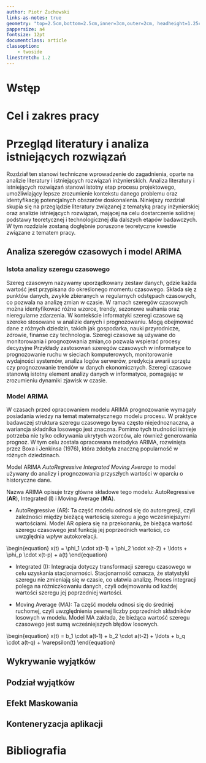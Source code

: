```yaml
---
author: Piotr Żuchowski
links-as-notes: true
geometry: "top=2.5cm,bottom=2.5cm,inner=3cm,outer=2cm, headheight=1.25cm, footskip=1.25cm"
pappersize: a4
fontsize: 12pt
documentclass: article
classoption:
    - twoside
linestretch: 1.2
---
```



# Wstęp

# Cel i zakres pracy

# Przegląd literatury i analiza istniejących rozwiązań

Rozdział ten stanowi techniczne wprowadzenie do zagadnienia, oparte na analizie literatury i istniejących rozwiązań inżynierskich.
Analiza literatury i istniejących rozwiązań stanowi istotny etap procesu projektowego, umożliwiający lepsze zrozumienie kontekstu danego problemu oraz identyfikację potencjalnych obszarów doskonalenia. Niniejszy rozdział skupia się na przeglądzie literatury związanej z tematyką pracy inżynierskiej oraz analizie istniejących rozwiązań, mającej na celu dostarczenie solidnej podstawy teoretycznej i technologicznej dla dalszych etapów badawczych.
W tym rozdziale zostaną dogłębnie poruszone teoretyczne kwestie związane z tematem pracy.  

## Analiza szeregów czasowych i model ARIMA


### Istota analizy szeregu czasowego

Szereg czasowym nazywamy uporządkowany zestaw danych, gdzie każda wartość jest przypisana do określonego momentu czasowego.
Składa się z punktów danych, zwykle zbieranych w regularnych odstępach czasowych, co pozwala na analizę zmian w czasie.
W ramach szeregów czasowych można identyfikować różne wzorce, trendy, sezonowe wahania oraz nieregularne zdarzenia.
W kontekście informatyki szeregi czasowe są szeroko stosowane w analizie danych i prognozowaniu.
Mogą obejmować dane z różnych dziedzin, takich jak gospodarka, nauki przyrodnicze, zdrowie, finanse czy technologia.
Szeregi czasowe są używane do monitorowania i prognozowania zmian,co pozwala wspierać procesy decyzyjne
Przykłady zastosowań szeregów czasowych w informatyce to prognozowanie ruchu w sieciach komputerowych, monitorowanie wydajności systemów, analiza logów serwerów, predykcja awarii sprzętu czy prognozowanie trendów w danych ekonomicznych.
Szeregi czasowe stanowią istotny element analizy danych w informatyce, pomagając w zrozumieniu dynamiki zjawisk w czasie.

### Model ARIMA

W czasach przed opracowaniem modelu ARIMA prognozowanie wymagały posiadania wiedzy na temat matematycznego modelu procesu.
W praktyce badawczej struktura szeregu czasowego bywa często niejednoznaczna, a wariancja składnika losowego jest znaczna.
Pomimo tych trudności istnieje potrzeba nie tylko odkrywania ukrytych wzorców, ale również generowania prognoz.
W tym celu została opracowana metodyka ARIMA, rozwinięta przez Boxa i Jenkinsa (1976), która zdobyła znaczną popularność w różnych dziedzinach.

Model ARIMA *AutoRegressive Integrated Moving Average* to model używany do analizy i prognozowania przyszłych wartości w oparciu o historyczne dane.

Nazwa ARIMA opisuje trzy główne składowe tego modelu: AutoRegressive (**AR**), Integrated (**I**) i Moving Average (**MA**).


- AutoRegressive (AR): Ta część modelu odnosi się do autoregresji, czyli zależności między bieżącą wartością szeregu a jego wcześniejszymi wartościami. Model AR opiera się na przekonaniu, że bieżąca wartość szeregu czasowego jest funkcją jej poprzednich wartości, co uwzględnia wpływ autokorelacji.

\begin{equation}
x(t) = \phi_1 \cdot x(t-1) + \phi_2 \cdot x(t-2) + \ldots + \phi_p \cdot x(t-p) + a(t)
\end{equation}

- Integrated (I): Integracja dotyczy transformacji szeregu czasowego w celu uzyskania stacjonarności. Stacjonarność oznacza, że statystyki szeregu nie zmieniają się w czasie, co ułatwia analizę. Proces integracji polega na różniczkowaniu danych, czyli odejmowaniu od każdej wartości szeregu jej poprzedniej wartości.

- Moving Average (MA): Ta część modelu odnosi się do średniej ruchomej, czyli uwzględnienia pewnej liczby poprzednich składników losowych w modelu. Model MA zakłada, że bieżąca wartość szeregu czasowego jest sumą wcześniejszych błędów losowych.

\begin{equation}
x(t) = b_1 \cdot a(t-1) + b_2 \cdot a(t-2) + \ldots + b_q \cdot a(t-q) + \varepsilon(t)
\end{equation}

## Wykrywanie wyjątków

## Podział wyjątków

## Efekt Maskowania

## Konteneryzacja aplikacji

# Bibliografia
